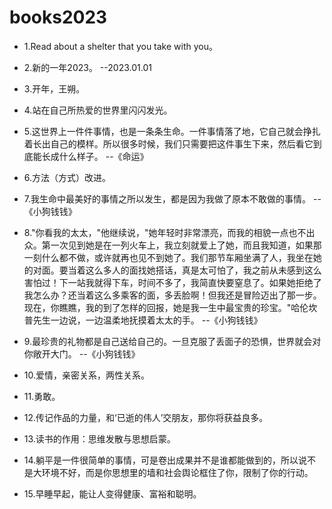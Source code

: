 # books2023

- 1.Read about a shelter that you take with you。

- 2.新的一年2023。 --2023.01.01

- 3.开年，王朔。

- 4.站在自己所热爱的世界里闪闪发光。

- 5.这世界上一件件事情，也是一条条生命。一件事情落了地，它自己就会挣扎着长出自己的模样。所以很多时候，我们只需要把这件事生下来，然后看它到底能长成什么样子。 --《命运》

- 6.方法（方式）改进。

- 7.我生命中最美好的事情之所以发生，都是因为我做了原本不敢做的事情。 --《小狗钱钱》

- 8."你看我的太太，"他继续说，"她年轻时非常漂亮，而我的相貌一点也不出众。第一次见到她是在一列火车上，我立刻就爱上了她，而且我知道，如果那一刻什么都不做，或许就再也见不到她了。我们那节车厢坐满了人，我坐在她的对面。要当着这么多人的面找她搭话，真是太可怕了，我之前从未感到这么害怕过！下一站我就得下车，时间不多了，我简直快要窒息了。如果她拒绝了我怎么办？还当着这么多乘客的面，多丢脸啊！但我还是冒险迈出了那一步。现在，你瞧瞧，我的到了怎样的回报，她是我一生中最宝贵的珍宝。"哈伦坎普先生一边说，一边温柔地抚摸着太太的手。 --《小狗钱钱》

- 9.最珍贵的礼物都是自己送给自己的。一旦克服了丢面子的恐惧，世界就会对你敞开大门。 --《小狗钱钱》

- 10.爱情，亲密关系，两性关系。

- 11.勇敢。

- 12.传记作品的力量，和‘已逝的伟人’交朋友，那你将获益良多。

- 13.读书的作用：思维发散与思想启蒙。

- 14.躺平是一件很简单的事情，可是卷出成果并不是谁都能做到的，所以说不是大环境不好，而是你思想里的墙和社会舆论框住了你，限制了你的行动。

- 15.早睡早起，能让人变得健康、富裕和聪明。

